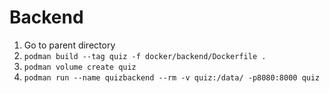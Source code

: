 # Backend

1. Go to parent directory
2. `podman build --tag quiz -f docker/backend/Dockerfile .`
3. `podman volume create quiz`
4. `podman run --name quizbackend --rm -v quiz:/data/ -p8080:8000 quiz`

